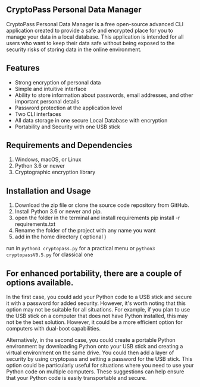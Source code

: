 ## CryptoPass Personal Data Manager

CryptoPass Personal Data Manager is a free open-source advanced CLI application created to provide a safe and encrypted place for you to manage your data in a local database. This application is intended for all users who want to keep their data safe without being exposed to the security risks of storing data in the online environment.

## Features

- Strong encryption of personal data
- Simple and intuitive interface
- Ability to store information about passwords, email addresses, and other important personal details
- Password protection at the application level
- Two CLI interfaces
- All data storage in one secure Local Database with encryption
- Portability and Security with one USB stick

## Requirements and Dependencies

1) Windows, macOS, or Linux
2) Python 3.6 or newer
3) Cryptographic encryption library

## Installation and Usage

1) Download the zip file or clone the source code repository from GitHub.
2) Install Python 3.6 or newer and pip.
3) open the folder in the terminal and install requirements pip install -r requirements.txt
4) Rename the folder of the project with any name you want
5) add in the home directory ( optional )

run in `python3 cryptopass.py` for a practical menu or `python3 cryptopassV0.5.py` for classical one

## For enhanced portability, there are a couple of options available.

In the first case, you could add your Python code to a USB stick and secure it with a password for added security. However, it's worth noting that this option may not be suitable for all situations. For example, if you plan to use the USB stick on a computer that does not have Python installed, this may not be the best solution. However, it could be a more efficient option for computers with dual-boot capabilities.

Alternatively, in the second case, you could create a portable Python environment by downloading Python onto your USB stick and creating a virtual environment on the same drive. You could then add a layer of security by using cryptopass and setting a password for the USB stick. This option could be particularly useful for situations where you need to use your Python code on multiple computers.
These suggestions can help ensure that your Python code is easily transportable and secure.
